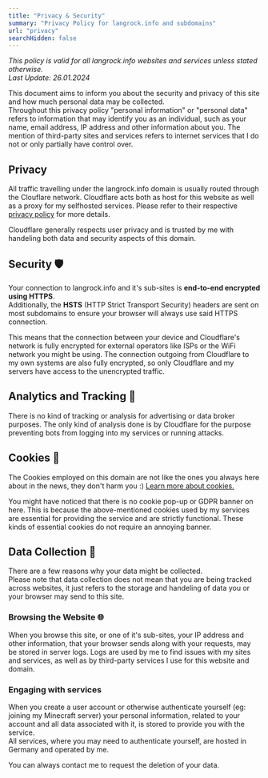 ```yaml
---
title: "Privacy & Security"
summary: "Privacy Policy for langrock.info and subdomains"
url: "privacy"
searchHidden: false
---
```


*This policy is valid for all langrock.info websites and services unless stated otherwise.*  
*Last Update: 26.01.2024*

This document aims to inform you about the security and privacy of this site and how much personal data may be collected.  
Throughout this privacy policy "personal information" or "personal data" refers to information that may identify you as an individual, such as your name, email address, IP address and other information about you. The mention of third-party sites and services refers to internet services that I do not or only partially have control over.

## Privacy

All traffic travelling under the langrock.info domain is usually routed through the Clouflare network. Cloudflare acts both as host for this website as well as a proxy for my selfhosted services. Please refer to their respective [privacy policy](https://www.cloudflare.com/privacypolicy/) for more details.

Cloudflare generally respects user privacy and is trusted by me with handeling both data and security aspects of this domain.

## Security 🛡️

Your connection to langrock.info and it's sub-sites is **end-to-end encrypted using HTTPS**.  
Additionally, the **HSTS** (HTTP Strict Transport Security) headers are sent on most subdomains to ensure your browser will always use said HTTPS connection.

This means that the connection between your device and Cloudflare's network is fully encrypted for external operators like ISPs or the WiFi network you might be using. The connection outgoing from Cloudflare to my own systems are also fully encrypted, so only Cloudflare and my servers have access to the unencrypted traffic.

## Analytics and Tracking 👀

There is no kind of tracking or analysis for advertising or data broker purposes. The only kind of analysis done is by Cloudflare for the purpose preventing bots from logging into my services or running attacks.

## Cookies 🍪

The Cookies employed on this domain are not like the ones you always here about in the news, they don't harm you :) [Learn more about cookies.](https://www.cookiesandyou.com/)

You might have noticed that there is no cookie pop-up or GDPR banner on here. This is because the above-mentioned cookies used by my services are essential for providing the service and are strictly functional. These kinds of essential cookies do not require an annoying banner.

## Data Collection 💾

There are a few reasons why your data might be collected.  
Please note that data collection does not mean that you are being tracked across websites, it just refers to the storage and handeling of data you or your browser may send to this site.

### Browsing the Website 🌐

When you browse this site, or one of it's sub-sites, your IP address and other information, that your browser sends along with your requests, may be stored in server logs. Logs are used by me to find issues with my sites and services, as well as by third-party services I use for this website and domain.

### Engaging with services

When you create a user account or otherwise authenticate yourself (eg: joining my Minecraft server) your personal information, related to your account and all data associated with it, is stored to provide you with the service.  
All services, where you may need to authenticate yourself, are hosted in Germany and operated by me.

You can always contact me to request the deletion of your data.

